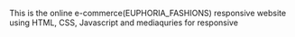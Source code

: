 This is the online e-commerce(EUPHORIA_FASHIONS) responsive website using HTML, CSS, Javascript and mediaquries for responsive

